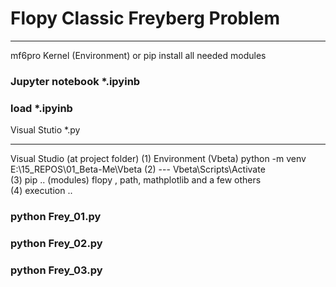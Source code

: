# Flopy Classic Freyberg Problem 
_______________________________
mf6pro Kernel (Environment) or pip install all needed modules
###    Jupyter notebook    *.ipyinb         
###    load                *.ipyinb         
Visual Stutio              *.py 
_______________________________ 
Visual Studio   (at project folder)
(1) Environment (Vbeta)    python -m venv E:\15_REPOS\01_Beta-Me\Vbeta
(2) ---                    Vbeta\Scripts\Activate          
(3) pip .. (modules)       flopy , path, mathplotlib and a few others             
(4) execution ..
###     python Frey_01.py
###     python Frey_02.py
###     python Frey_03.py

